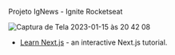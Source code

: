 Projeto IgNews - Ignite Rocketseat

![Captura de Tela 2023-01-15 às 20 42 08](https://user-images.githubusercontent.com/63628121/212573940-7c1ada70-05d3-4695-bd71-810aa7d13a5b.png)


- [Learn Next.js](https://nextjs.org/learn) - an interactive Next.js tutorial.

